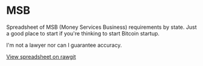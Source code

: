 MSB
===

Spreadsheet of MSB (Money Services Business) requirements by state. 
Just a good place to start if you're thinking to start Bitcoin startup. 


I'm not a lawyer nor can I guarantee accuracy.

[View spreadsheet on rawgit](https://cdn.rawgit.com/trustable/MSB/master/Sheet1.html)

